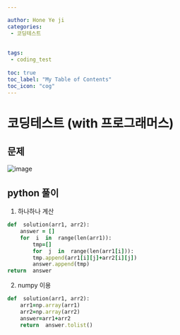 ```yaml
---

author: Hone Ye ji
categories: 
 - 코딩테스트
 
 
tags: 
 - coding_test
 
toc: true
toc_label: "My Table of Contents"
toc_icon: "cog"
---
```



# 코딩테스트 (with 프로그래머스)

## 문제

![image](https://user-images.githubusercontent.com/45659433/155678658-51488645-c495-489e-85fe-5739ca05993a.png)

##  python 풀이 

1. 하나하나 계산

```ruby
def  solution(arr1, arr2):
	answer = []
	for  i  in  range(len(arr1)):
		tmp=[]
		for  j  in  range(len(arr1[i])):
		tmp.append(arr1[i][j]+arr2[i][j])
		answer.append(tmp)
return  answer
```


2. numpy 이용
```ruby
def  solution(arr1, arr2):
	arr1=np.array(arr1)
	arr2=np.array(arr2)
	answer=arr1+arr2
	return  answer.tolist()
```

<!--stackedit_data:
eyJoaXN0b3J5IjpbNDI2MjE1ODMzLDEwMjc0MjQ0MjJdfQ==
-->
